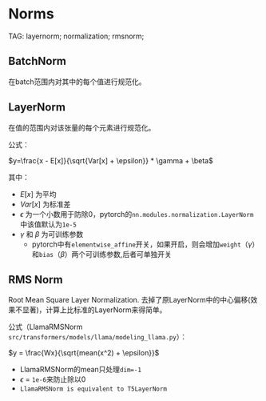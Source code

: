 Norms
=====

TAG: layernorm; normalization; rmsnorm;

## BatchNorm

在batch范围内对其中的每个值进行规范化。

## LayerNorm

在值的范围内对该张量的每个元素进行规范化。

公式：

$y=\frac{x - E[x]}{\sqrt{Var[x] + \epsilon}} * \gamma + \beta$

其中：

* $E[x]$ 为平均
* $Var[x]$ 为标准差
* $\epsilon$ 为一个小数用于防除0，pytorch的`nn.modules.normalization.LayerNorm`中该值默认为`1e-5`
* $\gamma$ 和 $\beta$ 为可训练参数
  * pytorch中有`elementwise_affine`开关，如果开启，则会增加`weight`（$\gamma$）和`bias`（$\beta$）两个可训练参数,后者可单独开关

## RMS Norm

Root Mean Square Layer Normalization. 去掉了原LayerNorm中的中心偏移(效果不显著)，计算上比标准的LayerNorm来得简单。

公式（LlamaRMSNorm `src/transformers/models/llama/modeling_llama.py`）：

$y = \frac{Wx}{\sqrt{mean(x^2) + \epsilon}}$

* LlamaRMSNorm的mean只处理`dim=-1`
* $\epsilon$ = `1e-6`来防止除以0
* `LlamaRMSNorm is equivalent to T5LayerNorm`
